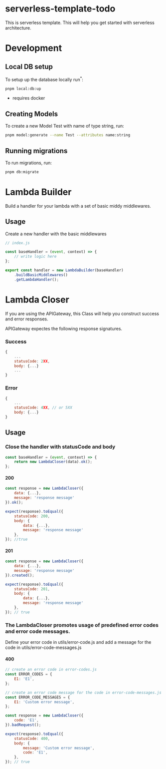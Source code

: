 # serverless-template-todo

This is serverless template. This will help you get started with serverless architecture.

# Development

## Local DB setup

To setup up the database locally run<sup>\*</sup>:

```sh
pnpm local:db:up
```

- requires docker

## Creating Models

To create a new Model Test with name of type string, run:

```sh
pnpm model:generate --name Test --attributes name:string
```

## Running migrations

To run migrations, run:

```sh
pnpm db:migrate
```

# Lambda Builder

Build a handler for your lambda with a set of basic middy middlewares.

## Usage

Create a new handler with the basic middlewares

```javascript
// index.js

const baseHandler = (event, context) => {
	// write logic here
};

export const handler = new LambdaBuilder(baseHandler)
	.buildBasicMiddlewares()
	.getLambdaHandler();
```

# Lambda Closer

If you are using the APIGateway, this Class will help you construct success and error responses.

APIGateway expectes the following response signatures.

### Success

```javascript
{
	...
	statusCode: 2XX,
	body: {...}
	...
}
```

### Error

```javascript
{
	...
	statusCode: 4XX, // or 5XX
	body: {...}
}
```

## Usage

### Close the handler with statusCode and body

```javascript
const baseHandler = (event, context) => {
	return new LambdaCloser(data).ok();
};
```

#### 200

```javascript
const response = new LambdaCloser({
	data: {...},
	message: 'response message'
}).ok();

expect(response).toEqual({
	statusCode: 200,
	body: {
		data: {...},
		message: 'response message'
	},
}); //true
```

#### 201

```javascript
const response = new LambdaCloser({
	data: {...},
	message: 'response message'
}).created();

expect(response).toEqual({
	statusCode: 201,
	body: {
		data: {...},
		message: 'response message'
	},
}); // true
```

### The LambdaCloser promotes usage of predefined error codes and error code messages.

Define your error code in utils/error-code.js and add a message for the code in utils/error-code-messages.js

#### 400

```javascript
// create an error code in error-codes.js
const ERROR_CODES = {
	E1: 'E1',
};

// create an error code message for the code in error-code-messages.js
const ERROR_CODE_MESSAGES = {
	E1: 'Custom error message',
};

const response = new LambdaCloser({
	code: 'E1',
}).badRequest();

expect(response).toEqual({
	statusCode: 400,
	body: {
		message: 'Custom error message',
		code: 'E1',
	},
}); // true
```
